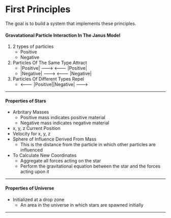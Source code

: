 # First Principles
The goal is to build a system that implements these principles.


#### Gravatational Particle Interaction In The Janus Model
1. 2 types of particles
   * Positive
   * Negative
2. Particles Of The Same Type Attract
   * |Positive| ---> <--- |Positive|
   * |Negative| ---> <--- |Negative|
3. Particles Of Different Types Repel
   * <--- |Positive||Negative| --->
---

#### Properties of Stars
* Arbritary Masses
  * Positive mass indicates positive material
  * Negative mass indicates negative material
* x, y, z Current Position
* Velocity for x, y, z
* Sphere of Influence Derived From Mass
  * This is the distance from the particle in which other particles are influenced
* To Calculate New Coordinates
  * Aggregate all forces acting on the star
  * Perform the gravitational equation between the star and the forces acting upon it

---

#### Properties of Universe
* Initialized at a drop zone
  * An area in the universe in which stars are spawned initially
---

